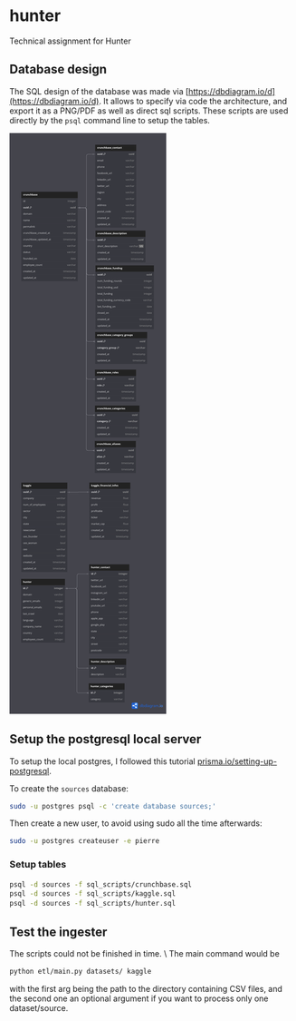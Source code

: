 # hunter
Technical assignment for Hunter

## Database design

The SQL design of the database was made via [https://dbdiagram.io/d](https://dbdiagram.io/d). It allows to specify via code the architecture, and export it as a PNG/PDF as well as direct sql scripts. These scripts are used directly by the `psql` command line to setup the tables.

![tables schema](./design/database_design.png)

## Setup the postgresql local server

To setup the local postgres, I followed this tutorial [prisma.io/setting-up-postgresql](https://www.prisma.io/dataguide/postgresql/setting-up-a-local-postgresql-database#setting-up-postgresql-on-linux).

To create the `sources` database:
```bash
sudo -u postgres psql -c 'create database sources;'
```

Then create a new user, to avoid using sudo all the time afterwards:
```bash
sudo -u postgres createuser -e pierre
```

### Setup tables

```bash
psql -d sources -f sql_scripts/crunchbase.sql
psql -d sources -f sql_scripts/kaggle.sql
psql -d sources -f sql_scripts/hunter.sql
```

## Test the ingester

The scripts could not be finished in time. \\
The main command would be 
```bash
python etl/main.py datasets/ kaggle
```

with the first arg being the path to the directory containing CSV files, and the second one an optional argument if you want to process only one dataset/source.